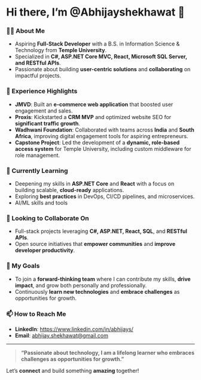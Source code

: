 # Hi there, I’m @Abhijayshekhawat 👋

### 👨‍💻 About Me
- Aspiring **Full-Stack Developer** with a B.S. in Information Science & Technology from **Temple University**.
- Specialized in **C#, ASP.NET Core MVC, React, Microsoft SQL Server, and RESTful APIs**.
- Passionate about building **user-centric solutions** and **collaborating** on impactful projects.

### 🔭 Experience Highlights
- **JMVD**: Built an **e-commerce web application** that boosted user engagement and sales.
- **Proxis**: Kickstarted a **CRM MVP** and optimized website SEO for **significant traffic growth**.
- **Wadhwani Foundation**: Collaborated with teams across **India** and **South Africa**, improving digital engagement tools for aspiring entrepreneurs.
- **Capstone Project**: Led the development of a **dynamic, role-based access system** for Temple University, including custom middleware for role management.

### 🌱 Currently Learning
- Deepening my skills in **ASP.NET Core** and **React** with a focus on building scalable, **cloud-ready** applications.
- Exploring **best practices** in DevOps, CI/CD pipelines, and microservices.
- AI/ML skills and tools

### 💞️ Looking to Collaborate On
- Full-stack projects leveraging **C#, ASP.NET, React, SQL**, and **RESTful APIs**.
- Open source initiatives that **empower communities** and **improve developer productivity**.

### 🤔 My Goals
- To join a **forward-thinking team** where I can contribute my skills, **drive impact**, and grow both personally and professionally.
- Continuously **learn new technologies** and **embrace challenges** as opportunities for growth.

### 📫 How to Reach Me
- **LinkedIn**: https://www.linkedin.com/in/abhijays/
- **Email**: abhijay.shekhawat@gmail.com

---

> **“Passionate about technology, I am a lifelong learner who embraces challenges as opportunities for growth.”**

Let’s **connect** and build something **amazing** together!

<!--
**Abhijayshekhawat/Abhijayshekhawat** is a ✨ _special_ ✨ repository because its `README.md` (this file) appears on your GitHub profile.

Here are some ideas to get you started:

- 🔭 I’m currently working on ...
- 🌱 I’m currently learning ...
- 👯 I’m looking to collaborate on ...
- 🤔 I’m looking for help with ...
- 💬 Ask me about ...
- 📫 How to reach me: ...
- 😄 Pronouns: ...
- ⚡ Fun fact: ...
-->
